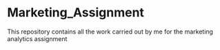 # Marketing_Assignment
This repository contains all the work carried out by me for the marketing analytics assignment
